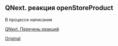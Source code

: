 ## QNext. реакция openStoreProduct

В процессе написания



[QNext. Перечень реакций](/docs-test/_export/reactions)
  
[Original](https://telegra.ph/QNext-admin-reaction-openStoreProduct-05-09)